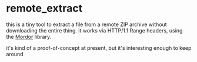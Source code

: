 # remote_extract

this is a tiny tool to extract a file from a remote ZIP archive without downloading the entire thing.
it works via HTTP/1.1 Range headers, using the [Mordor](https://github.com/ccutrer/mordor) library.

it's kind of a proof-of-concept at present, but it's interesting enough to keep around



